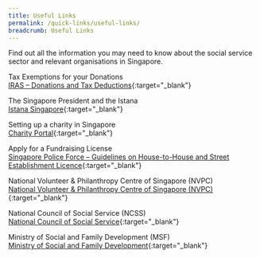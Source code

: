 ```yaml
---
title: Useful Links
permalink: /quick-links/useful-links/
breadcrumb: Useful Links
---
```

Find out all the information you may need to know about the social service sector and relevant organisations in Singapore.

Tax Exemptions for your Donations<br>
[IRAS – Donations and Tax Deductions](https://www.iras.gov.sg/irashome/Other-Taxes/Charities/Donations-and-Tax-Deductions/){:target="_blank"}

The Singapore President and the Istana<br>
[Istana Singapore](http://www.istana.gov.sg/){:target="_blank"}

Setting up a charity in Singapore<br>
[Charity Portal](http://www.charities.gov.sg/){:target="_blank"}

Apply for a Fundraising License<br>
[Singapore Police Force – Guidelines on House-to-House and Street Establishment Licence](https://www.police.gov.sg/e-Services/Police-Licences/House-To-House-and-Street-Establishment-Licence){:target="_blank"}

National Volunteer & Philanthropy Centre of Singapore (NVPC)<br>
[National Volunteer & Philanthropy Centre of Singapore (NVPC)](http://www.nvpc.org.sg/){:target="_blank"}

National Council of Social Service (NCSS)<br>
[National Council of Social Service](https://www.ncss.gov.sg/){:target="_blank"}

Ministry of Social and Family Development (MSF)<br>
[Ministry of Social and Family Development](https://www.msf.gov.sg/){:target="_blank"}